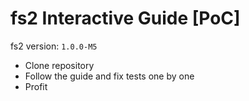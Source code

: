 # fs2 Interactive Guide [PoC]

fs2 version: `1.0.0-M5`

* Clone repository
* Follow the guide and fix tests one by one
* Profit